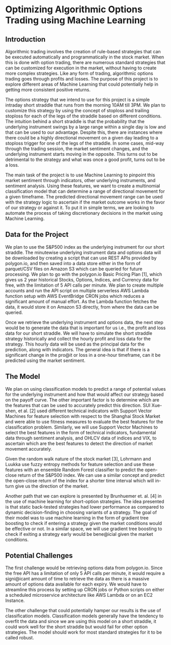 # Optimizing Algorithmic Options Trading using Machine Learning

## Introduction

Algorithmic trading involves the creation of rule-based strategies that can be executed automatically and programmatically in the stock market. When this is done with option trading, there are numerous standard strategies that can be customized for execution in the market, without having to create more complex strategies. Like any form of trading, algorithmic options trading goes through profits and losses. The purpose of this project is to explore different areas of Machine Learning that could potentially help in getting more consistent positive returns.

The options strategy that we intend to use for this project is a simple intraday short straddle that runs from the morning 10AM till 3PM. We plan to customize this strategy by using the concept of stoploss and trailing stoploss for each of the legs of the straddle based on different conditions. The intuition behind a short straddle is that the probability that the underlying instrument swings by a large range within a single day is low and that can be used to our advantage. Despite this, there are instances where there could be a highly directional movement on a given day leading to a stoploss trigger for one of the legs of the straddle. In some cases, mid-way through the trading session, the market sentiment changes, and the underlying instrument starts moving in the opposite. This turns out to be detrimental to the strategy and what was once a good profit, turns out to be a loss.

The main task of the project is to use Machine Learning to pinpoint this market sentiment through indicators, other underlying instruments, and sentiment analysis. Using these features, we want to create a multinomial classification model that can determine a range of directional movement for a given timeframe. The predicted directional movement range can be used with the strategy logic to ascertain if the market outcome works in the favor of our strategy or against it. To put it in simple terms, we are looking to automate the process of taking discretionary decisions in the market using Machine Learning.

## Data for the Project

We plan to use the S&P500 index as the underlying instrument for our short straddle. The minutewise underlying instrument data and options data will be downloaded by creating a script that can use REST APIs provided by polygon.io, and then saved into a data store either in the form of parquet/CSV files on Amazon S3 which can be queried for future processing. We plan to go with the polygon.io Basic Pricing Plan [1], which gives us 2 year historical Stocks, Options, Indices, and Currency data for free, with the limitation of 5 API calls per minute. We plan to create multiple accounts and run the API script on multiple serverless AWS Lambda function setup with AWS EventBridge CRON jobs which reduces a significant amount of manual effort. As the Lambda function fetches the data, it would store it on Amazon S3 directly, from where the data can be queried.

Once we retrieve the underlying instrument and options data, the next step would be to generate the data that is important for us i.e., the profit and loss data for our short straddle. We will have to simulate the short straddle strategy historically and collect the hourly profit and loss data for the strategy. This hourly data will be used as the principal data for the prediction, along with indicators. The general idea is that if there is a significant change in the pro@it or loss in a one-hour timeframe, can it be predicted using the market sentiment.

## The Model

We plan on using classification models to predict a range of potential values for the underlying instrument and how that would affect our strategy based on the payoff curve. The other important factor is to determine which are the features that can be used to accurately predict this direction. SUI Xue-shen, et al. [2] used different technical indicators with Support Vector Machines for feature selection with respect to the Shanghai Stock Market and were able to use fitness measures to evaluate the best features for the classification problem. Similarly, we will use Support Vector Machines to select the best features in the form of technical indicators, fundamental data through sentiment analysis, and OHLCV data of indices and VIX, to ascertain which are the best features to detect the direction of market movement accurately.

Given the random walk nature of the stock market [3], Lohrmann and Luukka use fuzzy entropy methods for feature selection and use these features with an ensemble Random Forest classifier to predict the open-close return of the S&P500 index. We can use a similar concept and predict the open-close return of the index for a shorter time interval which will in-turn give us the direction of the market.

Another path that we can explore is presented by Brunhuemer et. al. [4] in the use of machine learning for short-option strategies. The idea presented is that static back-tested strategies had lower performance as compared to dynamic decision-finding in choosing variants of a strategy. The goal of their model was to use machine learning in the form of gradient tree boosting to check if entering a strategy given the market conditions would be effective or not. In a similar space, we will use gradient tree boosting to check if exiting a strategy early would be bene@icial given the market conditions.

## Potential Challenges
The first challenge would be retrieving options data from polygon.io. Since the free API has a limitation of only 5 API calls per minute, it would require a signi@icant amount of time to retrieve the data as there is a massive amount of options data available for each expiry. We would have to streamline this process by setting up CRON jobs or Python scripts on either a scheduled microservice architecture like AWS Lambda or on an EC2 Instance.

The other challenge that could potentially hamper our results is the use of classification models. Classification models generally have the tendency to overfit the data and since we are using this model on a short straddle, it could work well for the short straddle but would fail for other option strategies. The model should work for most standard strategies for it
to be called robust.
